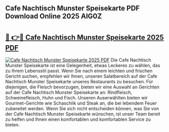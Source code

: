 ## Cafe Nachtisch Munster Speisekarte PDF Download Online 2025 AIG0Z

# <h2><a href="http://gceb0i.nevu.top/?p=Cafe+Nachtisch+Munster+Speisekarte">🔗 👉🔴 Cafe Nachtisch Munster Speisekarte 2025 PDF</a></h2>

[![Cafe Nachtisch Munster Speisekarte 2025 PDF](https://i.imgur.com/dBaPXMq.png)](http://gceb0i.nevu.top/?p=Cafe+Nachtisch+Munster+Speisekarte)
Die Cafe Nachtisch Munster Speisekarte ist eine Gelegenheit, etwas Leckeres zu wählen, das zu Ihrem Lebensstil passt. Wenn Sie nach einem leichten und frischen Gericht suchen, empfehlen wir Ihnen, unseren Salatbereich auf der Cafe Nachtisch Munster Speisekarte unseres Restaurants zu besuchen. Für diejenigen, die Fleisch bevorzugen, bieten wir eine Auswahl an Gerichten auf der Cafe Nachtisch Munster Speisekarte an: Rindfleisch, Schweinefleisch, Huhn und Fisch. Unseren Auserwählten bieten wir Gourmet-Gerichte wie Schaschlik und Steak an, die bei lebendem Feuer zubereitet werden. Wenn Sie sich nicht entscheiden können, was Sie von der Cafe Nachtisch Munster Speisekarte wünschen, ist unser Team bereit zu helfen und Ihnen einen komfortablen und komfortablen Service zu bieten.
